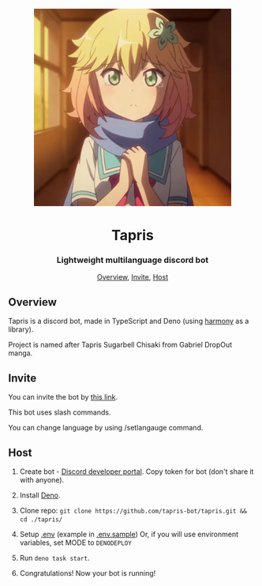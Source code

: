 <p align="center">
 <img width=400px src="assets/avatar.webp" alt="Bot logo">
 <h1 align="center">Tapris</h1>
 <h3 align="center">Lightweight multilanguage discord bot</h3>
</p>

<p align="center">
 <a href="#overview">Overview</a>,
 <a href="#invite">Invite</a>,
 <a href="#host">Host</a>
</p>

## Overview

Tapris is a discord bot, made in TypeScript and Deno (using
[harmony](https://github.com/harmonyland/harmony) as a library).

Project is named after Tapris Sugarbell Chisaki from Gabriel DropOut manga.

## Invite

You can invite the bot by [this link](https://tapris.tapni.su/invite).

This bot uses slash commands.

You can change language by using /setlangauge command.

## Host

1. Create bot -
   [Discord developer portal](https://discord.com/developers/applications). Copy
   token for bot (don't share it with anyone).

2. Install [Deno](https://deno.land/manual/getting_started/installation).

3. Clone repo:
   `git clone https://github.com/tapris-bot/tapris.git && cd ./tapris/`

4. Setup [.env](.env.sample) (example in [.env.sample](.env.sample)) Or, if you
   will use environment variables, set MODE to `DENODEPLOY`

5. Run `deno task start`.

6. Congratulations! Now your bot is running!
